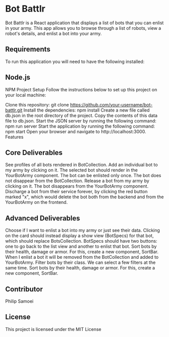 # Bot Battlr
Bot Battlr is a React application that displays a list of bots that you can enlist in your army. This app allows you to browse through a list of robots, view a robot's details, and enlist a bot into your army.

## Requirements
To run this application you will need to have the following installed:

## Node.js
NPM
Project Setup
Follow the instructions below to set up this project on your local machine:

Clone this repository: git clone https://github.com/your-username/bot-battlr.git
Install the dependencies: npm install
Create a new file called db.json in the root directory of the project.
Copy the contents of this data file to db.json.
Start the JSON server by running the following command: npm run server
Start the application by running the following command: npm start
Open your browser and navigate to http://localhost:3000.
Features
## Core Deliverables
See profiles of all bots rendered in BotCollection.
Add an individual bot to my army by clicking on it. The selected bot should render in the YourBotArmy component. The bot can be enlisted only once. The bot does not disappear from the BotCollection.
Release a bot from my army by clicking on it. The bot disappears from the YourBotArmy component.
Discharge a bot from their service forever, by clicking the red button marked "x", which would delete the bot both from the backend and from the YourBotArmy on the frontend.
## Advanced Deliverables
Choose if I want to enlist a bot into my army or just see their data. Clicking on the card should instead display a show view (BotSpecs) for that bot, which should replace BotsCollection. BotSpecs should have two buttons: one to go back to the list view and another to enlist that bot.
Sort bots by their health, damage or armor. For this, create a new component, SortBar.
When I enlist a bot it will be removed from the BotCollection and added to YourBotArmy.
Filter bots by their class. We can select a few filters at the same time.
Sort bots by their health, damage or armor. For this, create a new component, SortBar.
## Contributor
Philip Samoei
## License
This project is licensed under the MIT License 